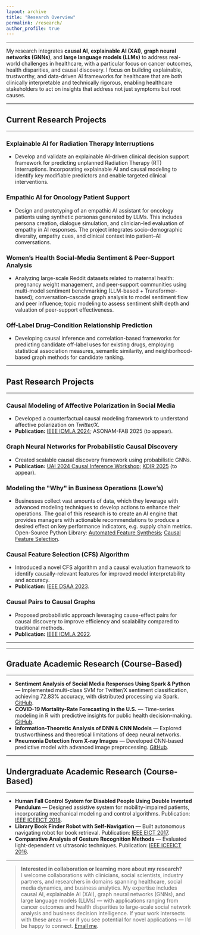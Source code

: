 ```yaml
---
layout: archive
title: "Research Overview"
permalink: /research/
author_profile: true
---
```



---
My research integrates **causal AI**, **explainable AI (XAI)**, **graph neural networks (GNNs)**, and **large language models (LLMs)** to address real-world challenges in healthcare, with a particular focus on cancer outcomes, health disparities, and causal discovery. I focus on building explainable, trustworthy, and data-driven AI frameworks for healthcare that are both clinically interpretable and technically rigorous, enabling healthcare stakeholders to act on insights that address not just symptoms but root causes.

---
## Current Research Projects
---

### Explainable AI for Radiation Therapy Interruptions
- Develop and validate an explainable AI-driven clinical decision support framework for predicting unplanned Radiation Therapy (RT) Interruptions. Incorporating explainable AI and causal modeling to identify key modifiable predictors and enable targeted clinical interventions.  


### Empathic AI for Oncology Patient Support
- Design and prototyping of an empathic AI assistant for oncology patients using synthetic personas generated by LLMs. This includes persona creation, dialogue simulation, and clinician-led evaluation of empathy in AI responses. The project integrates socio-demographic diversity, empathy cues, and clinical context into patient–AI conversations.

### Women’s Health Social-Media Sentiment & Peer-Support Analysis
- Analyzing large-scale Reddit datasets related to maternal health: pregnancy weight management, and peer-support communities using multi-model sentiment benchmarking (LLM-based + Transformer-based); conversation-cascade graph analysis to model sentiment flow and peer influence; topic modeling to assess sentiment shift depth and valuation of peer-support effectiveness.

### Off-Label Drug–Condition Relationship Prediction
- Developing causal inference and correlation-based frameworks for predicting candidate off-label uses for existing drugs, employing statistical association measures, semantic similarity, and neighborhood-based graph methods for candidate ranking.


---
## Past Research Projects
---

### Causal Modeling of Affective Polarization in Social Media
- Developed a counterfactual causal modeling framework to understand affective polarization on *Twitter/X*.  
- **Publication:** [IEEE ICMLA 2024](https://ieeexplore.ieee.org/abstract/document/10903265); ASONAM-FAB 2025 (to appear).

### Graph Neural Networks for Probabilistic Causal Discovery
- Created scalable causal discovery framework using probabilistic GNNs.  
- **Publication:** [UAI 2024 Causal Inference Workshop](https://openreview.net/forum?id=X52pu7VKVK); [KDIR 2025](https://arxiv.org/pdf/2507.20349) (to appear).

### Modeling the "Why" in Business Operations (Lowe’s)
- Businesses collect vast amounts of data, which they leverage with advanced modeling techniques to develop actions to enhance their operations. The goal of this research is to create an AI engine that provides managers with actionable recommendations to produce a desired effect on key performance indicators, e.g. supply chain metrics. Open-Source Python Library: [Automated Feature Synthesis](https://bitbucket.org/uqlab/automated_feature_synthesis/src/master/); [Causal Feature Selection](https://bitbucket.org/uqlab/causal_feature_selection/src/master/).

### Causal Feature Selection (CFS) Algorithm
- Introduced a novel CFS algorithm and a causal evaluation framework to identify causally-relevant features for improved model interpretability and accuracy.  
- **Publication:** [IEEE DSAA 2023](https://ieeexplore.ieee.org/abstract/document/10302608).

### Causal Pairs to Causal Graphs
- Proposed probabilistic approach leveraging cause-effect pairs for causal discovery to improve efficiency and scalability compared to traditional methods.  
- **Publication:** [IEEE ICMLA 2022](https://ieeexplore.ieee.org/abstract/document/10069122).

---


---
## Graduate Academic Research (Course-Based)
---
- **Sentiment Analysis of Social Media Responses Using Spark & Python** — Implemented multi-class SVM for Twitter/X sentiment classification, achieving 72.83% accuracy, with distributed processing via Spark. [GitHub](https://github.com/rezaurrashid/ITCS8190_CloudComputing_Fall2022/tree/main/final%20project/code).  
- **COVID-19 Mortality-Rate Forecasting in the U.S.** — Time-series modeling in R with predictive insights for public health decision-making. [GitHub](https://github.com/rezaurrashid/BINF8310-Spring2022/tree/master/Project).  
- **Information-Theoretic Analysis of DNN & CNN Models** — Explored trustworthiness and theoretical limitations of deep neural networks.  
- **Pneumonia Detection from X-ray Images** — Developed CNN-based predictive model with advanced image preprocessing. [GitHub](https://github.com/khyatimahajan/ml_project_fall_2019).

---
## Undergraduate Academic Research (Course-Based)
---
- **Human Fall Control System for Disabled People Using Double Inverted Pendulum** — Designed assistive system for mobility-impaired patients, incorporating mechanical modeling and control algorithms. Publication: [IEEE ICEEICT 2018](https://ieeexplore.ieee.org/abstract/document/8628130).  
- **Library Book Finder Robot with Self-Navigation** — Built autonomous navigating robot for book retrieval. Publication: [IEEE EICT 2017](https://ieeexplore.ieee.org/abstract/document/8275140). 
- **Comparative Analysis of Gesture Recognition Methods** — Evaluated light-dependent vs ultrasonic techniques. Publication: [IEEE ICEEICT 2016](https://ieeexplore.ieee.org/abstract/document/7873101).


---

> **Interested in collaboration or learning more about my research?**  
> I welcome collaborations with clinicians, social scientists, industry partners, and researchers in domains spanning healthcare, social media dynamics, and business analytics. My expertise includes causal AI, explainable AI (XAI), graph neural networks (GNNs), and large language models (LLMs) — with applications ranging from cancer outcomes and health disparities to large-scale social network analysis and business decision intelligence. If your work intersects with these areas — or if you see potential for novel applications — I’d be happy to connect. [Email me](mailto:mrashid7@uthsc.edu).


<!-- AI-Driven Analytics for Radiation Therapy Interruptions -->
<!-- Empathic AI for Oncology Patient Support -->